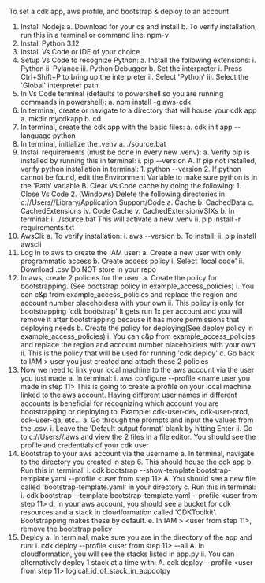 To set a cdk app, aws profile, and bootstrap & deploy to an account

1. Install Nodejs
    a. Download for your os and install
    b. To verify installation, run this in a terminal or command line: npm-v
2. Install Python 3.12 
3. Install Vs Code or IDE of your choice
4. Setup Vs Code to recognize Python:
    a. Install the following extensions:
        i. Python
        ii. Pylance
        iii. Python Debugger
    b. Set the interpreter
        i. Press Ctrl+Shift+P to bring up the interpreter
        ii. Select 'Python'
        iii. Select the 'Global' interpreter path
5. In Vs Code terminal (defaults to powershell so you are running commands in powershell):
    a. npm install -g aws-cdk
6. In terminal, create or navigate to a directory that will house your cdk app
    a. mkdir mycdkapp
    b. cd 
7. In terminal, create the cdk app with the basic files:
    a. cdk init app --language python
8. In terminal, initialize the .venv
    a. ./source.bat
9. Install requirements (must be done in every new .venv):
    a. Verify pip is installed by running this in terminal:
        i. pip --version
            A. If pip not installed, verify python installation in terminal:
                1. python --version
                2. If python cannot be found, edit the Environment Variable to make sure python is in the 'Path' variable
            B. Clear Vs Code cache by doing the following:
                1. Close Vs Code
                2. (Windows) Delete the following directories in c://Users/<username>/Library/Application Support/Code 
                    a. Cache
                    b. CachedData
                    c. CachedExtensions
                    iv. Code Cache
                    v. CachedExtensionVSIXs
    b. In terminal:
        i. ./source.bat
            This will activate a new .venv
        ii. pip install -r requirements.txt
10. AwsCli:
    a. To verify installation:
        i. aws --version
    b. To install:
        ii. pip install awscli
11. Log in to aws to create the IAM user:
    a. Create a new user with only programmatic access
    b. Create access policy 
        i. Select 'local code'
        ii. Download .csv
            Do NOT store in your repo
12. In aws, create 2 policies for the user:
    a. Create the policy for bootstrapping. (See bootstrap policy in example_access_policies)
        i. You can c&p from example_access_policies and replace the region and account number placeholders with your own
        ii. This policy is only for bootstrapping 'cdk bootstrap' It gets run 1x per account  and you will remove it after bootstrapping because it has more permissions that deploying needs
    b. Create the policy for deploying(See deploy policy in example_access_policies)
        i. You can c&p from example_access_policies and replace the region and account number placeholders with your own
        ii. This is the policy that will be used for running 'cdk deploy'
    c. Go back to IAM > user you just created and attach these 2 policies
13. Now we need to link your local machine to the aws account via the user you just made
    a. In terminal:
        i. aws configure --profile <name user you made in step 11>
            This is going to create a profile on your local machine linked to the aws account. Having different user names in different accounts is beneficial for recognizing which account you are bootstrapping or deploying to. 
            Example: cdk-user-dev, cdk-user-prod, cdk-user-qa, etc...
            a. Go through the prompts and input the values from the .csv. 
                i. Leave the 'Default output format' blank by hitting Enter
        ii. Go to c://Users/<username>/.aws and view the 2 files in a file editor. You should see the profile and credentials of your cdk user
14. Bootstrap to your aws account via the username
    a. In terminal, navigate to the directory you created in step 6. This should house the cdk app
    b. Run this in terminal: 
        i. cdk bootstrap --show-template bootstrap-template.yaml --profile <user from step 11>
            A. You should see a new file called 'bootstrap-template.yaml' in your directory
    c. Run this in terminal:
        i. cdk bootstrap --template bootstrap-template.yaml --profile <user from step 11>
    d. In your aws account, you should see a bucket for cdk resources and a stack in cloudformation called 'CDKToolkit'. Bootstrapping makes these by default.
    e. In IAM > <user from step 11>, remove the bootstrap policy
15. Deploy
    a. In terminal, make sure you are in the directory of the app and run:
        i. cdk deploy --profile <user from step 11> --all
            A. In cloudformation, you will see the stacks listed in app.py
        ii. You can alternatively deploy 1 stack at a time with:
            A. cdk deploy --profile <user from step 11> logical_id_of_stack_in_appdotpy
